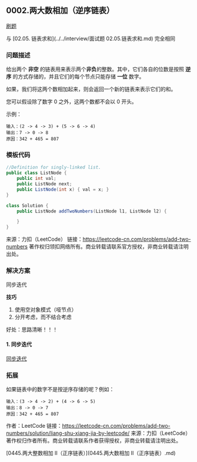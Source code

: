 <script src="https://cdn.bootcss.com/mathjax/2.7.7/MathJax.js?config=TeX-AMS-MML_HTMLorMML"></script>

## 0002.两大数相加（逆序链表）

[刷题](qu0002/solu/Solution.java)

与 [02.05. 链表求和](../../interview/面试题 02.05.链表求和.md) 完全相同

### 问题描述

给出两个 **非空** 的链表用来表示两个**非负**的整数。其中，它们各自的位数是按照 **逆序** 的方式存储的，并且它们的每个节点只能存储 **一位** 数字。

如果，我们将这两个数相加起来，则会返回一个新的链表来表示它们的和。

您可以假设除了数字 0 之外，这两个数都不会以 0 开头。

示例：

```
输入：(2 -> 4 -> 3) + (5 -> 6 -> 4)
输出：7 -> 0 -> 8
原因：342 + 465 = 807
```

### 模板代码

``` java
//Definition for singly-linked list.
public class ListNode {
    public int val;
    public ListNode next;
    public ListNode(int x) { val = x; }
}

class Solution {
    public ListNode addTwoNumbers(ListNode l1, ListNode l2) {

    }
}
```

来源：力扣（LeetCode）
链接：https://leetcode-cn.com/problems/add-two-numbers
著作权归领扣网络所有。商业转载请联系官方授权，非商业转载请注明出处。

### 解决方案

同步迭代

**技巧**

1. 使用空对象模式（哑节点）
2. 分开考虑，而不结合考虑

好处：思路清晰！！！

#### 1. 同步迭代

[同步迭代](qu0002/solu1/Solution.java)

### 拓展

如果链表中的数字不是按逆序存储的呢？例如：

```
输入：(3 -> 4 -> 2) + (4 -> 6 -> 5)
输出：8 -> 0 -> 7
原因：342 + 465 = 807
```

作者：LeetCode
链接：https://leetcode-cn.com/problems/add-two-numbers/solution/liang-shu-xiang-jia-by-leetcode/
来源：力扣（LeetCode）
著作权归作者所有。商业转载请联系作者获得授权，非商业转载请注明出处。

 [0445.两大整数相加 II（正序链表）](0445.两大数相加 II（正序链表）.md)
 
 
